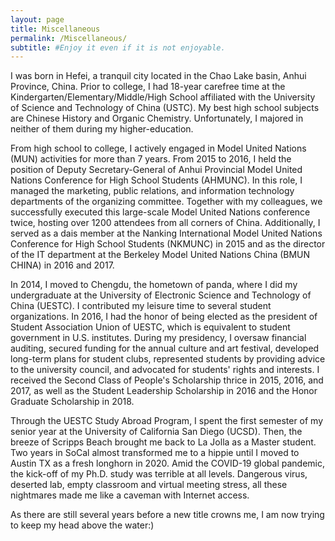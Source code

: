 ```yaml
---
layout: page
title: Miscellaneous
permalink: /Miscellaneous/
subtitle: #Enjoy it even if it is not enjoyable.
---
```


I was born in Hefei, a tranquil city located in the Chao Lake basin, Anhui Province, China. Prior to college, I had 18-year carefree time at the Kindergarten/Elementary/Middle/High School affiliated with the University of Science and Technology of China (USTC). My best high school subjects are Chinese History and Organic Chemistry. Unfortunately, I majored in neither of them during my higher-education.

From high school to college, I actively engaged in Model United Nations (MUN) activities for more than 7 years. From 2015 to 2016, I held the position of Deputy Secretary-General of Anhui Provincial Model United Nations Conference for High School Students (AHMUNC). In this role, I managed the marketing, public relations, and information technology departments of the organizing committee. Together with my colleagues, we successfully executed this large-scale Model United Nations conference twice, hosting over 1200 attendees from all corners of China. Additionally, I served as a dais member at the Nanking International Model United Nations Conference for High School Students (NKMUNC) in 2015 and as the director of the IT department at the Berkeley Model United Nations China (BMUN CHINA) in 2016 and 2017.

In 2014, I moved to Chengdu, the hometown of panda, where I did my undergraduate at the University of Electronic Science and Technology of China (UESTC). I contributed my leisure time to several student organizations. In 2016, I  had the honor of being elected as the president of Student Association Union of UESTC, which is equivalent to student government in U.S. institutes. During my presidency, I oversaw financial auditing, secured funding for the annual culture and art festival, developed long-term plans for student clubs, represented students by providing advice to the university council, and advocated for students' rights and interests. I received the Second Class of People's Scholarship thrice in 2015, 2016, and 2017, as well as the Student Leadership Scholarship in 2016 and the Honor Graduate Scholarship in 2018.

Through the UESTC Study Abroad Program, I spent the first semester of my senior year at the University of California San Diego (UCSD). Then, the breeze of Scripps Beach brought me back to La Jolla as a Master student. Two years in SoCal almost transformed me to a hippie until I moved to Austin TX as a fresh longhorn in 2020. Amid the COVID-19 global pandemic, the kick-off of my Ph.D. study was terrible at all levels. Dangerous virus, deserted lab, empty classroom and virtual meeting stress, all these nightmares made me like a caveman with Internet access. 

As there are still several years before a new title crowns me, I am now trying to keep my head above the water:)